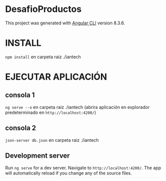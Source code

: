 # DesafioProductos

This project was generated with [Angular CLI](https://github.com/angular/angular-cli) version 8.3.6.

# INSTALL

`npm install` en carpeta raiz ./iantech

# EJECUTAR APLICACIÓN

## consola 1
`ng serve --o` en carpeta raiz ./iantech (abrira aplicación en explorador predeterminado en `http://localhost:4200/`)
## consola 2
`json-server db.json` en carpeta raiz ./iantech

## Development server

Run `ng serve` for a dev server. Navigate to `http://localhost:4200/`. The app will automatically reload if you change any of the source files.


